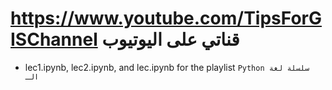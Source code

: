 
#  https://www.youtube.com/TipsForGISChannel قناتي على اليوتيوب  


* lec1.ipynb, lec2.ipynb, and lec.ipynb for the playlist ` Python سلسلة لغة الـ `
